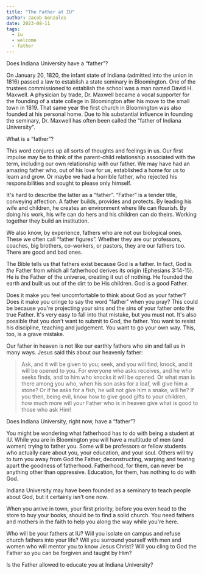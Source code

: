 ```yaml
---
title: "The Father at IU"
author: Jacob Gonzales
date: 2023-08-11
tags:
  - iu
  - welcome
  - father
---
```


Does Indiana University have a “father”?

On January 20, 1820, the infant state of Indiana (admitted into the union in 1816) passed a law to establish a state seminary in Bloomington. One of the trustees commissioned to establish the school was a man named David H. Maxwell. A physician by trade, Dr. Maxwell became a vocal supporter for the founding of a state college in Bloomington after his move to the small town in 1819. That same year the first church in Bloomington was also founded at his personal home. Due to his substantial influence in founding the seminary, Dr. Maxwell has often been called the “father of Indiana University”.

What is a “father”?

This word conjures up all sorts of thoughts and feelings in us. Our first impulse may be to think of the parent-child relationship associated with the term, including our own relationship with our father. We may have had an amazing father who, out of his love for us, established a home for us to learn and grow. Or maybe we had a horrible father, who rejected his responsibilities and sought to please only himself.

It's hard to describe the latter as a “father”. “Father” is a tender title, conveying affection. A father builds, provides and protects. By leading his wife and children, he creates an environment where life can flourish. By doing his work, his wife can do hers and his children can do theirs. Working together they build an institution.

We also know, by experience, fathers who are not our biological ones. These we often call “father figures”. Whether they are our professors, coaches, big brothers, co-workers, or pastors, they are our fathers too. There are good and bad ones.

The Bible tells us that fathers exist because God is a father. In fact, God is _the_ Father from which all fatherhood derives its origin (Ephesians 3:14-15). He is the Father of the universe, creating it out of nothing. He founded the earth and built us out of the dirt to be His children. God is a good Father. 

Does it make you feel uncomfortable to think about God as your father? Does it make you cringe to say the word "father" when you pray? This could be because you're projecting your sins and the sins of your father onto the true Father. It's very easy to fall into that mistake, but you must not.  It's also possible that you don’t want to submit to God, the father. You want to resist his discipline, teaching and judgement. You want to go your own way. This, too, is a grave mistake. 

Our father in heaven is not like our earthly fathers who sin and fail us in many ways. Jesus said this about our heavenly father:

> Ask, and it will be given to you; seek, and you will find; knock, and it will be opened to you. For everyone who asks receives, and he who seeks finds, and to him who knocks it will be opened. Or what man is there among you who, when his son asks for a loaf, will give him a stone? Or if he asks for a fish, he will not give him a snake, will he? If you then, being evil, know how to give good gifts to your children, how much more will your Father who is in heaven give what is good to those who ask Him! 

Does Indiana University, right now, have a “father”?

You might be wondering what fatherhood has to do with being a student at IU. While you are in Bloomington you will have a multitude of men (and women) trying to father you. Some will be professors or fellow students who actually care about you, your education, and your soul. Others will try to turn you away from God the Father, deconstructing, warping and tearing apart the goodness of fatherhood. Fatherhood, for them, can never be anything other than oppressive. Education, for them, has nothing to do with God.

Indiana University may have been founded as a seminary to teach people about God, but it certainly isn't one now.

When you arrive in town, your first priority, before you even head to the store to buy your books, should be to find a solid church. You need fathers and mothers in the faith to help you along the way while you're here. 

Who will be your fathers at IU? Will you isolate on campus and refuse church fathers into your life? Will you surround yourself with men and women who will mentor you to know Jesus Christ? Will you cling to God the Father so you can be forgiven and taught by Him?

Is the Father allowed to educate you at Indiana University?